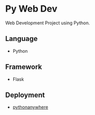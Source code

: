 # Py Web Dev

Web Development Project using Python.

## Language
- Python
  
## Framework
- Flask

## Deployment
- [pythonanywhere](https://www.pythonanywhere.com/)